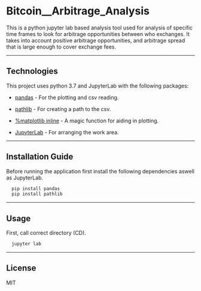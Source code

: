 # Bitcoin__Arbitrage_Analysis
This is a python jupyter lab based analysis tool used for analysis of specific time frames to look for arbitrage opportunities between who exchanges. It takes into account positive arbitrage opportunities, and arbitrage spread that is large enough to cover exchange fees.

---

## Technologies

This project uses python 3.7 and JupyterLab with the following packages:

* [pandas](https://github.com/pandas-dev/pandas) - For the plotting and csv reading. 

* [pathlib](https://github.com/nemec/pathlib) - For creating a path to the csv. 

* [%matplotlib inline](https://github.com/ipython/matplotlib-inline) - A magic function for aiding in plotting. 

* [JupyterLab](https://jupyter.org/install.html) - For arranging the work area. 

---

## Installation Guide

Before running the application first install the following dependencies aswell as JupyterLab.

```python
  pip install pandas
  pip install pathlib
```

---

## Usage

First, call correct directory (CD).

```python
  jupyter lab
```

---

## License

MIT
